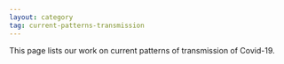 ```yaml
---
layout: category
tag: current-patterns-transmission
---
```


This page lists our work on current patterns of transmission of Covid-19.